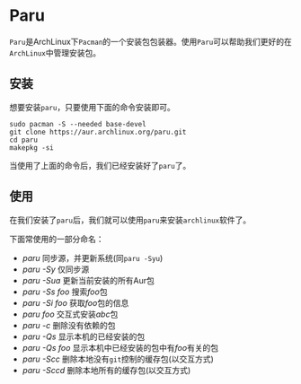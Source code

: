 # Paru

`Paru`是ArchLinux下`Pacman`的一个安装包包装器。使用`Paru`可以帮助我们更好的在`ArchLinux`中管理安装包。

## 安装

想要安装`paru`，只要使用下面的命令安装即可。
```shell
sudo pacman -S --needed base-devel
git clone https://aur.archlinux.org/paru.git
cd paru
makepkg -si
```
当使用了上面的命令后，我们已经安装好了`paru`了。

## 使用

在我们安装了`paru`后，我们就可以使用`paru`来安装`archlinux`软件了。

下面常使用的一部分命名：

- *paru* 同步源，并更新系统(同`paru -Syu`)
- *paru -Sy* 仅同步源
- *paru -Sua* 更新当前安装的所有Aur包
- *paru -Ss foo* 搜索*foo*包
- *paru -Si foo* 获取*foo*包的信息
- *paru foo* 交互式安装*abc*包
- *paru -c* 删除没有依赖的包
- *paru -Qs* 显示本机的已经安装的包
- *paru -Qs foo* 显示本机中已经安装的包中有*foo*有关的包
- *paru -Scc*  删除本地没有`git`控制的缓存包(以交互方式)
- *paru -Sccd*  删除本地所有的缓存包(以交互方式)
